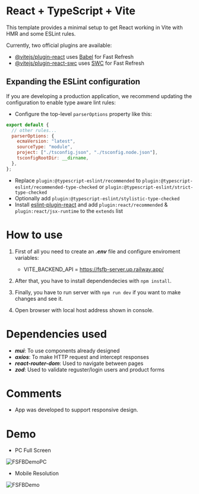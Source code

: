 # React + TypeScript + Vite

This template provides a minimal setup to get React working in Vite with HMR and some ESLint rules.

Currently, two official plugins are available:

- [@vitejs/plugin-react](https://github.com/vitejs/vite-plugin-react/blob/main/packages/plugin-react/README.md) uses [Babel](https://babeljs.io/) for Fast Refresh
- [@vitejs/plugin-react-swc](https://github.com/vitejs/vite-plugin-react-swc) uses [SWC](https://swc.rs/) for Fast Refresh

## Expanding the ESLint configuration

If you are developing a production application, we recommend updating the configuration to enable type aware lint rules:

- Configure the top-level `parserOptions` property like this:

```js
export default {
  // other rules...
  parserOptions: {
    ecmaVersion: "latest",
    sourceType: "module",
    project: ["./tsconfig.json", "./tsconfig.node.json"],
    tsconfigRootDir: __dirname,
  },
};
```

- Replace `plugin:@typescript-eslint/recommended` to `plugin:@typescript-eslint/recommended-type-checked` or `plugin:@typescript-eslint/strict-type-checked`
- Optionally add `plugin:@typescript-eslint/stylistic-type-checked`
- Install [eslint-plugin-react](https://github.com/jsx-eslint/eslint-plugin-react) and add `plugin:react/recommended` & `plugin:react/jsx-runtime` to the `extends` list

# How to use

1. First of all you need to create an **_.env_** file and configure enviroment variables:

   - VITE_BACKEND_API = https://fsfb-server.up.railway.app/

2. After that, you have to install dependendecies with `npm install`.

3. Finally, you have to run server with `npm run dev` if you want to make changes and see it.

4. Open browser with local host address shown in console.

# Dependencies used

- **_mui_**: To use components already designed
- **_axios_**: To make HTTP request and intercept responses
- **_react-router-dom_**: Used to navigate between pages
- **_zod_**: Used to validate reguster/login users and product forms

# Comments

- App was developed to support responsive design.

# Demo
- PC Full Screen
  
![FSFBDemoPC](https://github.com/GiovannyRamirez/fsfb-app/assets/62915328/b0513ee1-faa2-488d-b14f-a1f789286fa3)

- Mobile Resolution
  
![FSFBDemo](https://github.com/GiovannyRamirez/fsfb-app/assets/62915328/aeb9bf59-06c4-4e71-9c00-c23061e894ca)


